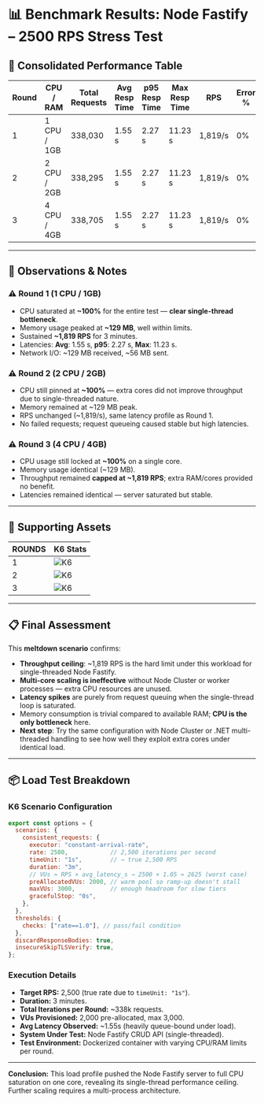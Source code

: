 
# 📊 Benchmark Results: Node Fastify – 2500 RPS Stress Test

## 🧪 Consolidated Performance Table

| Round | CPU / RAM   | Total Requests | Avg Resp Time | p95 Resp Time | Max Resp Time | RPS     | Error % | CPU Max | Mem Max  |
|-------|-------------|---------------|---------------|---------------|---------------|---------|---------|---------|----------|
| 1     | 1 CPU / 1GB | 338,030       | 1.55 s        | 2.27 s        | 11.23 s       | 1,819/s | 0%      | ~100%   | ~129 MB  |
| 2     | 2 CPU / 2GB | 338,295       | 1.55 s        | 2.27 s        | 11.23 s       | 1,819/s | 0%      | ~100%   | ~129 MB  |
| 3     | 4 CPU / 4GB | 338,705       | 1.55 s        | 2.27 s        | 11.23 s       | 1,819/s | 0%      | ~100%   | ~129 MB  |

---

## 🧠 Observations & Notes

### ⚠ Round 1 (1 CPU / 1GB)
- CPU saturated at **~100%** for the entire test — **clear single-thread bottleneck**.
- Memory usage peaked at **~129 MB**, well within limits.
- Sustained **~1,819 RPS** for 3 minutes.
- Latencies: **Avg**: 1.55 s, **p95**: 2.27 s, **Max**: 11.23 s.
- Network I/O: ~129 MB received, ~56 MB sent.

### ⚠ Round 2 (2 CPU / 2GB)
- CPU still pinned at **~100%** — extra cores did not improve throughput due to single-threaded nature.
- Memory remained at ~129 MB peak.
- RPS unchanged (~1,819/s), same latency profile as Round 1.
- No failed requests; request queueing caused stable but high latencies.

### ⚠ Round 3 (4 CPU / 4GB)
- CPU usage still locked at **~100%** on a single core.
- Memory usage identical (~129 MB).
- Throughput remained **capped at ~1,819 RPS**; extra RAM/cores provided no benefit.
- Latencies remained identical — server saturated but stable.

---

## 🔧 Supporting Assets

| ROUNDS | K6 Stats      |
|--------|---------------|
| 1      | ![K6](sandbox:/mnt/data/bc264f60-2f6f-490a-b18a-9a5d6967c0b2.png) |
| 2      | ![K6](sandbox:/mnt/data/197beb94-4051-4e19-8a53-c0cba61220bd.png) |
| 3      | ![K6](sandbox:/mnt/data/fa17eeeb-a1a4-42a8-935d-142b0ccca03c.png) |

---

## 📋 Final Assessment

This **meltdown scenario** confirms:

- **Throughput ceiling**: ~1,819 RPS is the hard limit under this workload for single-threaded Node Fastify.
- **Multi-core scaling is ineffective** without Node Cluster or worker processes — extra CPU resources are unused.
- **Latency spikes** are purely from request queuing when the single-thread loop is saturated.
- Memory consumption is trivial compared to available RAM; **CPU is the only bottleneck** here.
- **Next step**: Try the same configuration with Node Cluster or .NET multi-threaded handling to see how well they exploit extra cores under identical load.

---

## 📦 Load Test Breakdown

### **K6 Scenario Configuration**
```javascript
export const options = {
  scenarios: {
    consistent_requests: {
      executor: "constant-arrival-rate",
      rate: 2500,            // 2,500 iterations per second
      timeUnit: "1s",        // → true 2,500 RPS
      duration: "3m",
      // VUs ≈ RPS × avg_latency_s → 2500 × 1.05 ≈ 2625 (worst case)
      preAllocatedVUs: 2000, // warm pool so ramp-up doesn't stall
      maxVUs: 3000,          // enough headroom for slow tiers
      gracefulStop: "0s",
    },
  },
  thresholds: {
    checks: ["rate==1.0"], // pass/fail condition
  },
  discardResponseBodies: true,
  insecureSkipTLSVerify: true,
};
```

### **Execution Details**
- **Target RPS:** 2,500 (true rate due to `timeUnit: "1s"`).
- **Duration:** 3 minutes.
- **Total Iterations per Round:** ~338k requests.
- **VUs Provisioned:** 2,000 pre-allocated, max 3,000.
- **Avg Latency Observed:** ~1.55s (heavily queue-bound under load).
- **System Under Test:** Node Fastify CRUD API (single-threaded).
- **Test Environment:** Dockerized container with varying CPU/RAM limits per round.

---

**Conclusion:** This load profile pushed the Node Fastify server to full CPU saturation on one core, revealing its single-thread performance ceiling. Further scaling requires a multi-process architecture.
